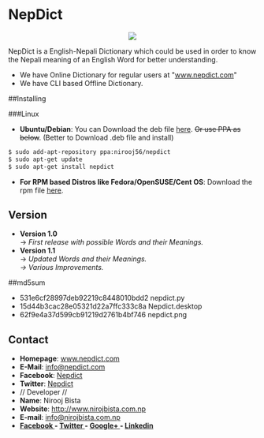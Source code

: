# NepDict
<p align="center">
<img src="https://github.com/nirooj56/Nepdict/blob/master/nepdict.png">
</p>

NepDict is a English-Nepali Dictionary which could be used in order to know the Nepali meaning of an English Word for better understanding.

* We have Online Dictionary for regular users at "www.nepdict.com"
* We have CLI based Offline Dictionary.

##Installing

###Linux

* <b>Ubuntu/Debian</b>:
  You can Download the deb file <a href="http://www.nepdict.com/down/" target="_blank"> here</a>. ~~Or use PPA as below~~. (Better to Download .deb file and install)
```bash
$ sudo add-apt-repository ppa:nirooj56/nepdict
$ sudo apt-get update
$ sudo apt-get install nepdict
``` 
* <b>For RPM based Distros like Fedora/OpenSUSE/Cent OS</b>: Download the rpm file <a href="http://www.nepdict.com/down/" target="_blank">here</a>.

## Version 
* <b>Version 1.0</b> </br>
 -> <i>First release with possible Words and their Meanings.</i>
* <b>Version 1.1</b> </br>
 -> <i>Updated Words and their Meanings. </br>
 -> Various Improvements.</i>

##md5sum
* 531e6cf28997deb92219c8448010bdd2  nepdict.py
* 15d44b3cac28e05321d22a7ffc333c8a  Nepdict.desktop
* 62f9e4a37d599cb91219d2761b4bf746  nepdict.png

## Contact

* <b>Homepage</b>: www.nepdict.com
* <b>E-Mail</b>: info@nepdict.com
* <b>Facebook</b>: <a href="http://www.facebook.com/nepdict">Nepdict</a>
* <b>Twitter</b>: <a href="http://www.twitter.com/nepdict">Nepdict</a>
* // Developer //
* <b>Name</b>: Nirooj Bista
* <b>Website</b>: http://www.nirojbista.com.np
* <b>E-mail</b>: info@nirojbista.com.np
* <b><a href="https://www.facebook.com/niroj56"> Facebook </a>   -   <a href="https://www.twitter.com/nirooj56"> Twitter </a>    -   <a href="https://plus.google.com/+bistanirooj"> Google+ </a>   -   <a href="https://www.linkedin.com/in/nirooj56"> Linkedin </a></b>
